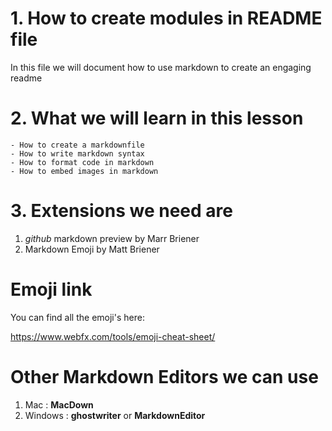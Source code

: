 # 1. How to create modules in README file

In this file we will document how to use markdown to create an engaging readme

# 2. What we will learn in this lesson

    - How to create a markdownfile
    - How to write markdown syntax
    - How to format code in markdown
    - How to embed images in markdown

# 3. Extensions we need are

1. _github_ markdown preview by Marr Briener
2. Markdown Emoji by Matt Briener

# Emoji link

You can find all the emoji's here:

<https://www.webfx.com/tools/emoji-cheat-sheet/>

# Other Markdown Editors we can use

1. Mac : **MacDown**
2. Windows : **ghostwriter** or **MarkdownEditor**
